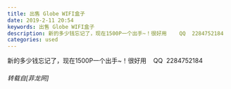 ```yaml
---
title: 出售 Globe WIFI盒子
date: 2019-2-11 20:54
keywords: 出售 Globe WIFI盒子
description: 新的多少钱忘记了，现在1500P一个出手~！很好用    QQ  2284752184  
categories: used
---
```

<td class="t_f" id="postmessage_2969896">

新的多少钱忘记了，现在1500P一个出手~！很好用    QQ  2284752184  </td>
###### 转载自[菲龙网]